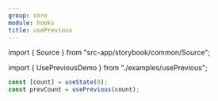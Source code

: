 ```yaml
---
group: core
module: hooks
title: usePrevious
---
```


import { Source } from "src-app/storybook/common/Source";

import { UsePreviousDemo } from "./examples/usePrevious";

<UsePreviousDemo />

```jsx {2}
const [count] = useState(0);
const prevCount = usePrevious(count);
```

<Source path="src-core/hooks/usePrevious.ts" />
